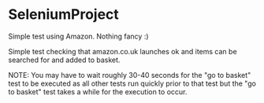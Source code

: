 # SeleniumProject
Simple test using Amazon. Nothing fancy :)

Simple test checking that amazon.co.uk launches ok and items can be searched for and added to basket.

NOTE: You may have to wait roughly 30-40 seconds for the "go to basket" test to be executed as all other tests run quickly prior to that test but the "go to basket" test takes a while for the execution to occur.
